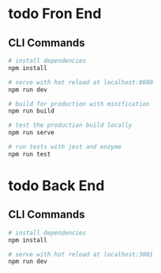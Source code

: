 # todo Fron End

## CLI Commands

```bash
# install dependencies
npm install

# serve with hot reload at localhost:8080
npm run dev

# build for production with minification
npm run build

# test the production build locally
npm run serve

# run tests with jest and enzyme
npm run test
```


# todo Back End

## CLI Commands

```bash
# install dependencies
npm install

# serve with hot reload at localhost:3001
npm run dev
